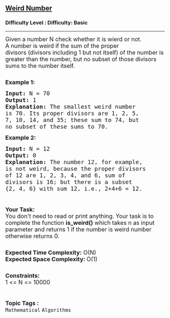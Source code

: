 <h2><a href="https://www.geeksforgeeks.org/problems/weird-number0933/1?page=31&difficulty=Basic&status=unsolved,attempted&sortBy=accuracy">Weird Number</a></h2><h3>Difficulty Level : Difficulty: Basic</h3><hr><div class="problems_problem_content__Xm_eO"><p><span style="font-size:18px">Given a number N check whether it&nbsp;is wierd or not. A&nbsp;number is weird if the sum of the proper divisors&nbsp;(divisors including 1 but not itself) of the number is greater than the number, but no subset&nbsp;of those divisors sums to the number itself.</span><br>
&nbsp;</p>

<p><span style="font-size:18px"><strong>Example 1:</strong></span></p>

<pre><span style="font-size:18px"><strong>Input: </strong>N = 70
<strong>Output: </strong>1
<strong>Explanation: </strong>The smallest weird number 
is 70. Its proper divisors are 1, 2, 5, 
7, 10, 14, and 35; these sum to 74, but 
no subset of these sums to 70. </span>
</pre>

<p><span style="font-size:18px"><strong>Example 2:</strong></span></p>

<pre><span style="font-size:18px"><strong>Input: </strong>N = 12
<strong>Output: </strong>0
<strong>Explanation: </strong>The number 12, for example,
is not&nbsp;weird, because the proper divisors 
of 12 are 1, 2, 3, 4, and 6, sum of 
divisors is 16; but there is a subset 
{2, 4, 6} with sum 12, i.e., 2+4+6 = 12.</span></pre>

<p>&nbsp;</p>

<p><span style="font-size:18px"><strong>Your Task:</strong><br>
You don't need to read or print anything. Your task is to complete the function&nbsp;<strong>is_weird()</strong>&nbsp;which takes n as input parameter and returns 1 if the number is weird number otherwise returns 0.</span><br>
&nbsp;</p>

<p><span style="font-size:18px"><strong>Expected Time Complexity:</strong>&nbsp;O(N)<br>
<strong>Expected Space Complexity:&nbsp;</strong>O(1)</span><br>
&nbsp;</p>

<p><span style="font-size:18px"><strong>Constraints:</strong><br>
1 &lt;= N &lt;= 10000</span></p>
</div><br><p><span style=font-size:18px><strong>Topic Tags : </strong><br><code>Mathematical</code>&nbsp;<code>Algorithms</code>&nbsp;